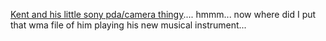 [Kent and his little sony pda/camera thingy](http://weblogs.asp.net/ksharkey/posts/33339.aspx).... hmmm... now where did I put that wma file of him playing his new musical instrument...